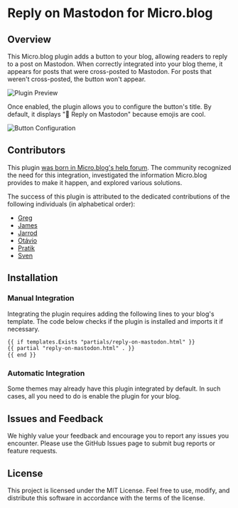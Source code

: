 # Reply on Mastodon for Micro.blog

## Overview

This Micro.blog plugin adds a button to your blog, allowing readers to reply to a post on Mastodon. When correctly integrated into your blog theme, it appears for posts that were cross-posted to Mastodon. For posts that weren't cross-posted, the button won't appear.

![Plugin Preview](https://otavio.cc/uploads/2023/plugin-02.png)

Once enabled, the plugin allows you to configure the button's title. By default, it displays "🐘 Reply on Mastodon" because emojis are cool.

![Button Configuration](https://otavio.cc/uploads/2023/plugin-01.png)

## Contributors

This plugin [was born in Micro.blog's help forum](https://help.micro.blog/t/reply-on-mastodon-plugin/2203). The community recognized the need for this integration, investigated the information Micro.blog provides to make it happen, and explored various solutions.

The success of this plugin is attributed to the dedicated contributions of the following individuals (in alphabetical order):

- [Greg](https://micro.blog/gr36)
- [James](https://micro.blog/jrr)
- [Jarrod](https://micro.blog/jarrod)
- [Otávio](https://micro.blog/otaviocc)
- [Pratik](https://micro.blog/pratik)
- [Sven](https://micro.blog/sod)

## Installation

### Manual Integration

Integrating the plugin requires adding the following lines to your blog's template. The code below checks if the plugin is installed and imports it if necessary.

```html
{{ if templates.Exists "partials/reply-on-mastodon.html" }}
{{ partial "reply-on-mastodon.html" . }}
{{ end }}
```

### Automatic Integration

Some themes may already have this plugin integrated by default. In such cases, all you need to do is enable the plugin for your blog.

## Issues and Feedback

We highly value your feedback and encourage you to report any issues you encounter. Please use the GitHub Issues page to submit bug reports or feature requests.

## License

This project is licensed under the MIT License. Feel free to use, modify, and distribute this software in accordance with the terms of the license.
